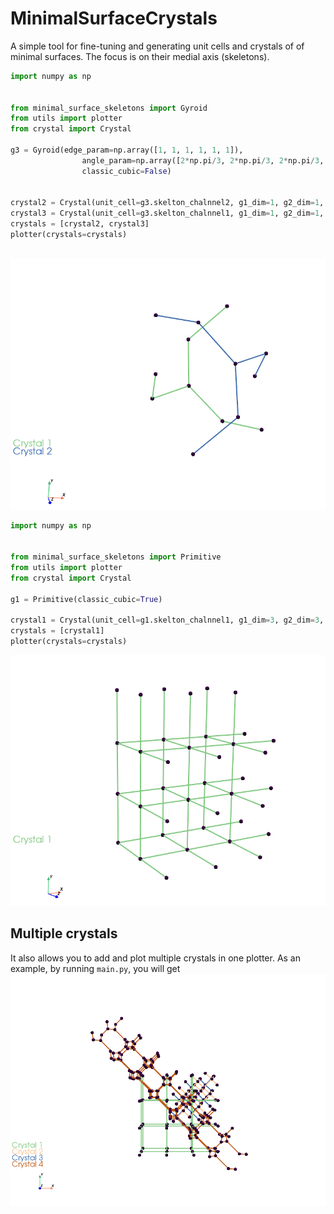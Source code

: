 # MinimalSurfaceCrystals
A simple tool for fine-tuning and generating unit cells and crystals of of minimal surfaces. The focus is on their medial axis (skeletons).

```python
import numpy as np


from minimal_surface_skeletons import Gyroid
from utils import plotter                                  
from crystal import Crystal

g3 = Gyroid(edge_param=np.array([1, 1, 1, 1, 1, 1]), 
                angle_param=np.array([2*np.pi/3, 2*np.pi/3, 2*np.pi/3, 2*np.pi/3, 2*np.pi/3]), 
                classic_cubic=False)
                  

crystal2 = Crystal(unit_cell=g3.skelton_chalnnel2, g1_dim=1, g2_dim=1, g3_dim=1)    
crystal3 = Crystal(unit_cell=g3.skelton_chalnnel1, g1_dim=1, g2_dim=1, g3_dim=1)
crystals = [crystal2, crystal3]
plotter(crystals=crystals)
    
```
![image](images/result_gyroid.png)


```python
import numpy as np


from minimal_surface_skeletons import Primitive
from utils import plotter                                  
from crystal import Crystal

g1 = Primitive(classic_cubic=True)

crystal1 = Crystal(unit_cell=g1.skelton_chalnnel1, g1_dim=3, g2_dim=3, g3_dim=2)
crystals = [crystal1]
plotter(crystals=crystals)    
```
![image](images/result_primitive.png)

## Multiple crystals
It also allows you to add and plot multiple crystals in one plotter. As an example,
by running ```main.py```, you will get
![image](images/result1.png)
